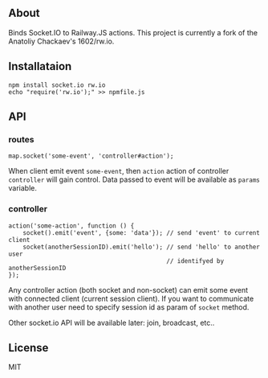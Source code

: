 ## About

Binds Socket.IO to Railway.JS actions.
This project is currently a fork of the Anatoliy Chackaev's 1602/rw.io.

## Installataion

    npm install socket.io rw.io
    echo "require('rw.io');" >> npmfile.js

## API

### routes

    map.socket('some-event', 'controller#action');

When client emit event `some-event`, then `action` action of controller
`controller` will gain control. Data passed to event will be available as
`params` variable.

### controller

    action('some-action', function () {
        socket().emit('event', {some: 'data'}); // send 'event' to current client
        socket(anotherSessionID).emit('hello'); // send 'hello' to another user
                                                // identifyed by anotherSessionID
    });

Any controller action (both socket and non-socket) can emit some event with
connected client (current session client). If you want to communicate with
another user need to specify session id as param of `socket` method.

Other socket.io API will be available later: join, broadcast, etc..

## License

   MIT
